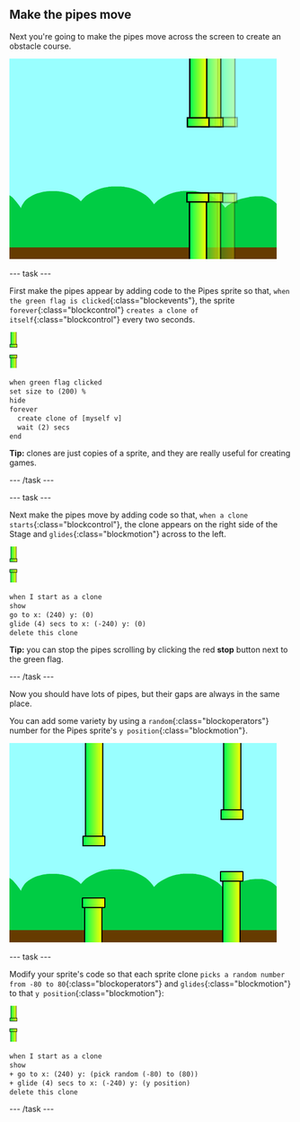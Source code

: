 ## Make the pipes move

Next you're going to make the pipes move across the screen to create an obstacle course.

![pipes moving across the screen](images/flappy-clones-test.png)

--- task ---

First make the pipes appear by adding code to the Pipes sprite so that, `when the green flag is clicked`{:class="blockevents"}, the sprite `forever`{:class="blockcontrol"} `creates a clone of itself`{:class="blockcontrol"} every two seconds. 

![pipes sprite](images/pipes-sprite.png)

```blocks
when green flag clicked
set size to (200) %
hide
forever 
  create clone of [myself v]
  wait (2) secs
end
```

**Tip:** clones are just copies of a sprite, and they are really useful for creating games. 

--- /task ---

--- task ---

Next make the pipes move by adding code so that, `when a clone starts`{:class="blockcontrol"}, the clone appears on the right side of the Stage and `glides`{:class="blockmotion"} across to the left.

![pipes sprite](images/pipes-sprite.png)

```blocks
when I start as a clone
show
go to x: (240) y: (0)
glide (4) secs to x: (-240) y: (0)
delete this clone
```

**Tip:** you can stop the pipes scrolling by clicking the red **stop** button next to the green flag.

--- /task ---

Now you should have lots of pipes, but their gaps are always in the same place. 

You can add some variety by using a `random`{:class="blockoperators"} number for the Pipes sprite's `y position`{:class="blockmotion"}.

![pipes at different heights](images/flappy-height-test.png)

--- task ---

Modify your sprite's code so that each sprite clone `picks a random number from -80 to 80`{:class="blockoperators"} and `glides`{:class="blockmotion"} to that `y position`{:class="blockmotion"}:

![pipes sprite](images/pipes-sprite.png)

```blocks
when I start as a clone
show
+ go to x: (240) y: (pick random (-80) to (80))
+ glide (4) secs to x: (-240) y: (y position)
delete this clone
```

--- /task ---

